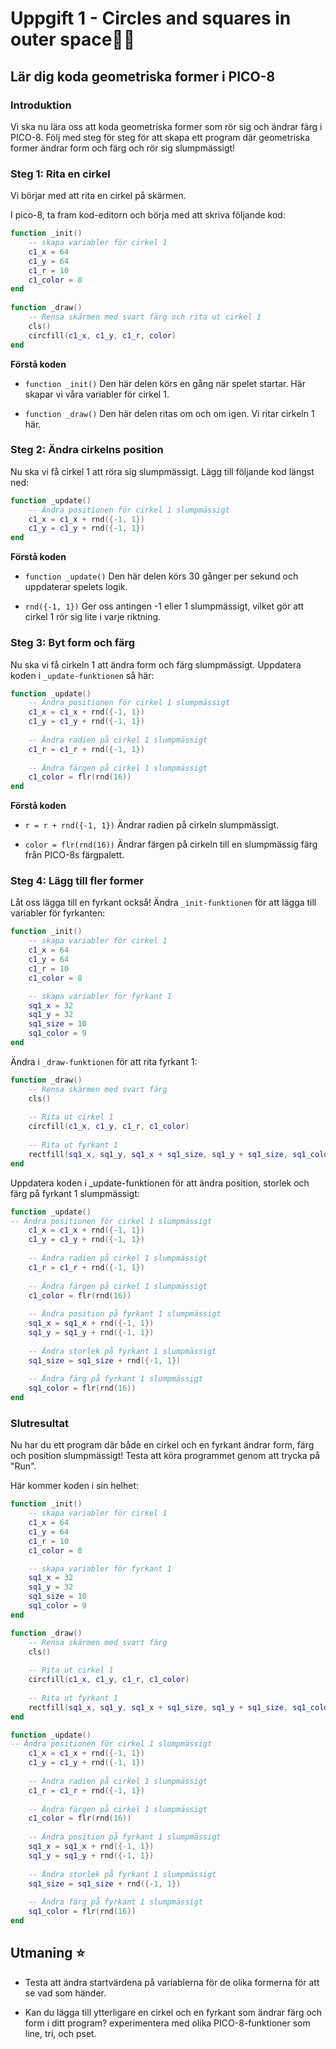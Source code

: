 # Uppgift 1 - Circles and squares in outer space🚀✨ 

## Lär dig koda geometriska former i PICO-8 

### Introduktion 

Vi ska nu lära oss att koda geometriska former som rör sig och ändrar färg i PICO-8. Följ med steg för steg för att skapa ett program där geometriska former ändrar form och färg och rör sig slumpmässigt! 

### Steg 1: Rita en cirkel 

Vi börjar med att rita en cirkel på skärmen. 

I pico-8, ta fram kod-editorn och börja med att skriva följande kod: 
```lua
function _init() 
    -- skapa variabler för cirkel 1 
    c1_x = 64 
    c1_y = 64 
    c1_r = 10 
    c1_color = 8 
end 
 
function _draw() 
    -- Rensa skärmen med svart färg och rita ut cirkel 1 
    cls() 
    circfill(c1_x, c1_y, c1_r, color) 
end 
```

**Förstå koden** 

- ``` function _init() ``` Den här delen körs en gång när spelet startar. Här skapar vi våra variabler för cirkel 1.

- ```function _draw()``` Den här delen ritas om och om igen. Vi ritar cirkeln 1 här. 

### Steg 2: Ändra cirkelns position 

Nu ska vi få cirkel 1 att röra sig slumpmässigt. Lägg till följande kod längst ned: 
```lua
function _update() 
    -- Ändra positionen för cirkel 1 slumpmässigt 
    c1_x = c1_x + rnd({-1, 1}) 
    c1_y = c1_y + rnd({-1, 1}) 
end 
```

**Förstå koden** 

- ```function _update()``` Den här delen körs 30 gånger per sekund och uppdaterar spelets logik. 

- ```rnd({-1, 1})``` Ger oss antingen -1 eller 1 slumpmässigt, vilket gör att cirkel 1 rör sig lite i varje riktning. 

### Steg 3: Byt form och färg 

Nu ska vi få cirkeln 1 att ändra form och färg slumpmässigt. Uppdatera koden i  ```_update-funktionen``` så här: 

```lua
function _update() 
    -- Ändra positionen för cirkel 1 slumpmässigt
    c1_x = c1_x + rnd({-1, 1}) 
    c1_y = c1_y + rnd({-1, 1}) 
     
    -- Ändra radien på cirkel 1 slumpmässigt 
    c1_r = c1_r + rnd({-1, 1}) 
     
    -- Ändra färgen på cirkel 1 slumpmässigt 
    c1_color = flr(rnd(16)) 
end 
```

**Förstå koden** 
- ```r = r + rnd({-1, 1})``` Ändrar radien på cirkeln slumpmässigt. 

- ```color = flr(rnd(16))``` Ändrar färgen på cirkeln till en slumpmässig färg från PICO-8s färgpalett. 

### Steg 4: Lägg till fler former 

Låt oss lägga till en fyrkant också! Ändra ```_init-funktionen``` för att lägga till variabler för fyrkanten:

```lua
function _init() 
    -- skapa variabler för cirkel 1 
    c1_x = 64 
    c1_y = 64 
    c1_r = 10 
    c1_color = 8 

    -- skapa variabler för fyrkant 1 
    sq1_x = 32 
    sq1_y = 32 
    sq1_size = 10 
    sq1_color = 9 
end 
```

Ändra i ```_draw-funktionen``` för att rita fyrkant 1: 

```lua
function _draw() 
    -- Rensa skärmen med svart färg 
    cls() 
        
    -- Rita ut cirkel 1 
    circfill(c1_x, c1_y, c1_r, c1_color) 
        
    -- Rita ut fyrkant 1 
    rectfill(sq1_x, sq1_y, sq1_x + sq1_size, sq1_y + sq1_size, sq1_color) 
end 
```
Uppdatera koden i  _update-funktionen för att ändra  position, storlek och färg på fyrkant 1 slumpmässigt: 

```lua
function _update() 
-- Ändra positionen för cirkel 1 slumpmässigt 
    c1_x = c1_x + rnd({-1, 1}) 
    c1_y = c1_y + rnd({-1, 1}) 
        
    -- Ändra radien på cirkel 1 slumpmässigt 
    c1_r = c1_r + rnd({-1, 1}) 
        
    -- Ändra färgen på cirkel 1 slumpmässigt 
    c1_color = flr(rnd(16)) 
        
    -- Ändra position på fyrkant 1 slumpmässigt 
    sq1_x = sq1_x + rnd({-1, 1}) 
    sq1_y = sq1_y + rnd({-1, 1}) 
        
    -- Ändra storlek på fyrkant 1 slumpmässigt 
    sq1_size = sq1_size + rnd({-1, 1}) 
        
    -- Ändra färg på fyrkant 1 slumpmässigt 
    sq1_color = flr(rnd(16)) 
end 
```

### Slutresultat 

Nu har du ett program där både en cirkel och en fyrkant ändrar form, färg och position slumpmässigt! Testa att köra programmet genom att trycka på "Run". 

Här kommer koden i sin helhet: 
````lua
function _init() 
    -- skapa variabler för cirkel 1 
    c1_x = 64 
    c1_y = 64 
    c1_r = 10 
    c1_color = 8 

    -- skapa variabler för fyrkant 1 
    sq1_x = 32 
    sq1_y = 32 
    sq1_size = 10 
    sq1_color = 9 
end 

function _draw() 
    -- Rensa skärmen med svart färg 
    cls() 
        
    -- Rita ut cirkel 1 
    circfill(c1_x, c1_y, c1_r, c1_color) 
        
    -- Rita ut fyrkant 1 
    rectfill(sq1_x, sq1_y, sq1_x + sq1_size, sq1_y + sq1_size, sq1_color) 
end

function _update() 
-- Ändra positionen för cirkel 1 slumpmässigt 
    c1_x = c1_x + rnd({-1, 1}) 
    c1_y = c1_y + rnd({-1, 1}) 
        
    -- Ändra radien på cirkel 1 slumpmässigt 
    c1_r = c1_r + rnd({-1, 1}) 
        
    -- Ändra färgen på cirkel 1 slumpmässigt 
    c1_color = flr(rnd(16)) 
        
    -- Ändra position på fyrkant 1 slumpmässigt 
    sq1_x = sq1_x + rnd({-1, 1}) 
    sq1_y = sq1_y + rnd({-1, 1}) 
        
    -- Ändra storlek på fyrkant 1 slumpmässigt 
    sq1_size = sq1_size + rnd({-1, 1}) 
        
    -- Ändra färg på fyrkant 1 slumpmässigt 
    sq1_color = flr(rnd(16)) 
end

````
 

## Utmaning ⭐ 
- Testa att ändra startvärdena på variablerna för de olika formerna för att se vad som händer.

- Kan du lägga till ytterligare en cirkel och en fyrkant som ändrar färg och form i ditt program? experimentera med olika PICO-8-funktioner som line, tri, och pset. 